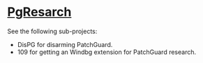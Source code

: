 [PgResarch](https://github.com/tandasat/PgResarch)
=========

See the following sub-projects:

- DisPG for disarming PatchGuard.
- 109 for getting an Windbg extension for PatchGuard research.
